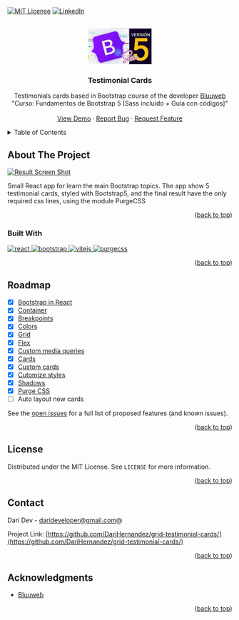 <!-- Improved compatibility of back to top link: See: https://github.com/othneildrew/Best-README-Template/pull/73 -->
<a name="readme-top"></a>
<!--
*** Thanks for checking out the Best-README-Template. If you have a suggestion
*** that would make this better, please fork the repo and create a pull request
*** or simply open an issue with the tag "enhancement".
*** Don't forget to give the project a star!
*** Thanks again! Now go create something AMAZING! :D
-->



<!-- PROJECT SHIELDS -->
<!--
*** I'm using markdown "reference style" links for readability.
*** Reference links are enclosed in brackets [ ] instead of parentheses ( ).
*** See the bottom of this document for the declaration of the reference variables
*** for contributors-url, forks-url, etc. This is an optional, concise syntax you may use.
*** https://www.markdownguide.org/basic-syntax/#reference-style-links
-->
[![MIT License][license-shield]][license-url]
[![LinkedIn][linkedin-shield]][linkedin-url]



<!-- PROJECT LOGO -->
<br />
<div align="center">
  <a href="https://github.com/DariHernandez/grid-testimonial-cards/">
    <img src="public/logo.jpg" alt="Logo" height="80">
  </a>

<h3 align="center">Testimonial Cards</h3>

  <p align="center">
    Testimonials cards based in Bootstrap course of the developer   
    <a href="https://www.youtube.com/c/Bluuweb">
Bluuweb</a> "Curso: Fundamentos de Bootstrap 5 [Sass incluido + Guía con códigos]"
    <br />
    <br />
    <a href="https://darihernandez.github.io/grid-testimonial-cards/">View Demo</a>
    ·
    <a href="https://github.com/DariHernandez/grid-testimonial-cards/issues">Report Bug</a>
    ·
    <a href="https://github.com/DariHernandez/grid-testimonial-cards/issues">Request Feature</a>
  </p>
</div>

<!-- TABLE OF CONTENTS -->
<details>
  <summary>Table of Contents</summary>
  <ol>
    <li>
      <a href="#about-the-project">About The Project</a>
      <ul>
        <li><a href="#built-with">Built With</a></li>
      </ul>
    </li>
    <li><a href="#roadmap">Roadmap</a></li>
    <li><a href="#license">License</a></li>
    <li><a href="#contact">Contact</a></li>
    <li><a href="#acknowledgments">Acknowledgments</a></li>
  </ol>
</details>



<!-- ABOUT THE PROJECT -->
## About The Project

[![Result Screen Shot][product-screenshot]](https://darihernandez.github.io/grid-testimonial-cards/)

Small React app for learn the main Bootstrap topics. The app show 5 testimonial cards, styled with Bootstrap5, and the final result have the only required css lines, using the module PurgeCSS

<p align="right">(<a href="#readme-top">back to top</a>)</p>



### Built With

<a href="https://es.reactjs.org/">
  <img src="https://cdn.svgporn.com/logos/react.svg" width="50" alt="react" title="react">
</a>
<a href="https://getbootstrap.com/">
  <img src="https://cdn.svgporn.com/logos/bootstrap.svg" width="50" alt="bootstrap" title="bootstrap">
</a>
<a href="https://vitejs.dev/">
  <img src="https://cdn.svgporn.com/logos/vitejs.svg" width="50" alt="vitejs" title="vitejs">
</a>
<a href="https://purgecss.com/">
  <img src="https://i.imgur.com/UEiUiJ0.png" width="50" alt="purgecss" title="purgecss">
</a>

<p align="right">(<a href="#readme-top">back to top</a>)</p>

<!-- ROADMAP -->
## Roadmap


- [x] [Bootstrap in React](notes/Bootstrap%20in%20React%207d3f4caccce84e7c804daacb3d0b27ec.md)
- [x] [Container](notes/Container%20db0b2f5cf35f45c8801f01da44dae12b.md)
- [x] [Breakpoints](notes/Breakpoints%20fdabe2281bc44de9965804ab73fdeaf2.md)
- [x] [Colors](notes/Colors%2045b6a16b7f954a94a14a9af27a85fcdb.md)
- [x] [Grid](notes/Grid%205c084ac018484445b9da8b69f78bb99f.md)
- [x] [Flex](notes/Flex%20fc6b710b738c484697530e0e95908e43.md)
- [x] [Custom media queries](notes/Custom%20media%20queries%20bf7b9cef41104d4ab76172ab232eb332.md)
- [x] [Cards](notes/Cards%20763a4f94930e4c4e94f592d574453489.md)
- [x] [Custom cards](notes/Custom%20cards%2065a9145fe6034fa380d674e256a50304.md)
- [x] [Cutomize styles](notes/Cutomize%20styles%20e687f4def35143f399fca1473a283055.md)
- [x] [Shadows](notes/Shadows%20b1742cd45abb43b6bff2ad0970fa4d5d.md)
- [x] [Purge CSS](notes/Purge%20CSS%20ff44418b92374f21ac0ec63a7ca6e63b.md)
- [ ] Auto layout new cards

See the [open issues](https://github.com/DariHernandez/grid-testimonial-cards/issues) for a full list of proposed features (and known issues).

<p align="right">(<a href="#readme-top">back to top</a>)</p>


<!-- LICENSE -->
## License

Distributed under the MIT License. See `LICENSE` for more information.

<p align="right">(<a href="#readme-top">back to top</a>)</p>



<!-- CONTACT -->
## Contact

Dari Dev - darideveloper@gmail.com@

Project Link: [https://github.com/DariHernandez/grid-testimonial-cards/](https://github.com/DariHernandez/grid-testimonial-cards/)

<p align="right">(<a href="#readme-top">back to top</a>)</p>



<!-- ACKNOWLEDGMENTS -->
## Acknowledgments

* [Bluuweb](https://www.youtube.com/c/Bluuweb)

<p align="right">(<a href="#readme-top">back to top</a>)</p>



<!-- MARKDOWN LINKS & IMAGES -->
<!-- https://www.markdownguide.org/basic-syntax/#reference-style-links -->
[contributors-shield]: https://img.shields.io/github/contributors/DariHernandez/grid-testimonial-cards.svg?style=for-the-badge
[contributors-url]: https://github.com/DariHernandez/grid-testimonial-cards//graphs/contributors
[forks-shield]: https://img.shields.io/github/forks/DariHernandez/grid-testimonial-cards.svg?style=for-the-badge
[forks-url]: https://github.com/DariHernandez/grid-testimonial-cards//network/members
[stars-shield]: https://img.shields.io/github/stars/DariHernandez/grid-testimonial-cards.svg?style=for-the-badge
[stars-url]: https://github.com/DariHernandez/grid-testimonial-cards//stargazers
[issues-shield]: https://img.shields.io/github/issues/DariHernandez/grid-testimonial-cards.svg?style=for-the-badge
[issues-url]: https://github.com/DariHernandez/grid-testimonial-cards/issues
[license-shield]: https://img.shields.io/github/license/DariHernandez/grid-testimonial-cards.svg?style=for-the-badge
[license-url]: https://github.com/DariHernandez/grid-testimonial-cards//blob/master/LICENSE
[linkedin-shield]: https://img.shields.io/badge/-LinkedIn-black.svg?style=for-the-badge&logo=linkedin&colorB=555
[linkedin-url]: https://www.linkedin.com/in/francisco-dari-hernandez-6456b6181/
[product-screenshot]: public/screenshot.gif
[Next.js]: https://img.shields.io/badge/next.js-000000?style=for-the-badge&logo=nextdotjs&logoColor=white
[Next-url]: https://nextjs.org/
[React.js]: https://img.shields.io/badge/React-20232A?style=for-the-badge&logo=react&logoColor=61DAFB
[React-url]: https://reactjs.org/
[Vite.js]: public/shelds/vite.svg
[Vite-url]: https://reactjs.org/
[Tailwind.CSS]: https://img.shields.io/badge/tailwindcss-%2338B2AC.svg?style=for-the-badge&logo=tailwind-css&logoColor=white
[TailwindCSS-url]: https://reactjs.org/
[Vue.js]: public/shelds/vite.svg
[Vue-url]: https://vitejs.dev/
[Angular.io]: https://img.shields.io/badge/Angular-DD0031?style=for-the-badge&logo=angular&logoColor=white
[Angular-url]: https://angular.io/
[Svelte.dev]: https://img.shields.io/badge/Svelte-4A4A55?style=for-the-badge&logo=svelte&logoColor=FF3E00
[Svelte-url]: https://svelte.dev/
[Laravel.com]: https://img.shields.io/badge/Laravel-FF2D20?style=for-the-badge&logo=laravel&logoColor=white
[Laravel-url]: https://laravel.com
[Bootstrap.com]: https://img.shields.io/badge/Bootstrap-563D7C?style=for-the-badge&logo=bootstrap&logoColor=white
[Bootstrap-url]: https://getbootstrap.com
[JQuery.com]: https://img.shields.io/badge/jQuery-0769AD?style=for-the-badge&logo=jquery&logoColor=white
[JQuery-url]: https://jquery.com 
